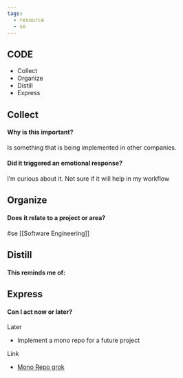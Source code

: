 ```yaml
---
tags:
  - resource
  - se
---
```

## CODE

- Collect
- Organize
- Distill
- Express
## Collect

#### Why is this important?
Is something that is being implemented in other companies.

#### Did it triggered an emotional response?
I’m curious about it.
Not sure if it will help in my workflow

## Organize

#### Does it relate to a project or area?
#se 
[[Software Engineering]]

## Distill

#### This reminds me of:

## Express

#### Can I act now or later?
Later
- Implement a mono repo for a future project

Link
- [Mono Repo grok]()
